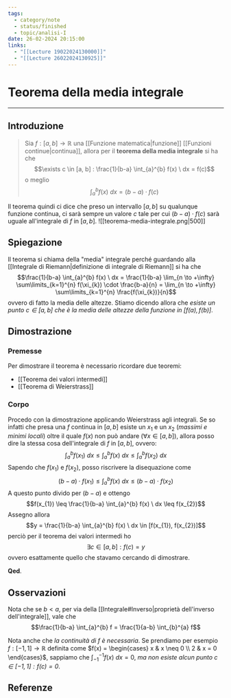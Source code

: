 ```yaml
---
tags:
  - category/note
  - status/finished
  - topic/analisi-I
date: 26-02-2024 20:15:00
links:
  - "[[Lecture 19022024130000]]"
  - "[[Lecture 26022024130925]]"
---
```

# Teorema della media integrale
---
## Introduzione
> Sia $f: [a, b] \to \mathbb{R}$ una [[Funzione matematica|funzione]] [[Funzioni continue|continua]], allora per il **teorema della media integrale** si ha che
> $$\exists c \in [a, b] : \frac{1}{b-a} \int_{a}^{b} f(x) \ dx = f(c)$$
> o meglio
> $$\int_{a}^{b} f(x) \ dx = (b-a) \cdot f(c)$$

Il teorema quindi ci dice che preso un intervallo $[a, b]$ su qualunque funzione continua, ci sarà sempre un valore $c$ tale per cui $(b-a) \cdot f(c)$ sarà uguale all'integrale di $f$ in $[a, b]$.
![[teorema-media-integrale.png|500]]

## Spiegazione
Il teorema si chiama della "media" integrale perché guardando alla [[Integrale di Riemann|definizione di integrale di Riemann]] si ha che
$$\frac{1}{b-a} \int_{a}^{b} f(x) \ dx = \frac{1}{b-a} \lim_{n \to +\infty} \sum\limits_{k=1}^{n} f(\xi_{k}) \cdot \frac{b-a}{n} = \lim_{n \to +\infty} \sum\limits_{k=1}^{n} \frac{f(\xi_{k})}{n}$$
ovvero di fatto la media delle altezze. Stiamo dicendo allora che _esiste un punto $c \in [a, b]$ che è la media delle altezze della funzione in $[f(a), f(b)]$_.

## Dimostrazione
### Premesse
Per dimostrare il teorema è necessario ricordare due teoremi:
- [[Teorema dei valori intermedi]]
- [[Teorema di Weierstrass]]

### Corpo
Procedo con la dimostrazione applicando Weierstrass agli integrali. Se so infatti che presa una $f$ continua in $[a, b]$ esiste un $x_{1}$ e un $x_{2}$ (_massimi e minimi locali_) oltre il quale $f(x)$ non può andare ($\forall x \in [a, b]$), allora posso dire la stessa cosa dell'integrale di $f$ in $[a, b]$, ovvero:
$$\int_{a}^{b} f(x_{1}) \ dx \leq \int_{a}^{b} f(x) \ dx \leq \int_{a}^{b} f(x_{2}) \ dx$$
Sapendo che $f(x_{1})$ e $f(x_{2})$, posso riscrivere la disequazione come
$$(b-a) \cdot f(x_{1}) \leq \int_{a}^{b} f(x) \ dx \leq (b-a) \cdot f(x_{2})$$
A questo punto divido per $(b-a)$ e ottengo
$$f(x_{1}) \leq \frac{1}{b-a} \int_{a}^{b} f(x) \ dx \leq f(x_{2})$$
Assegno allora
$$y = \frac{1}{b-a} \int_{a}^{b} f(x) \ dx \in [f(x_{1}), f(x_{2})]$$
perciò per il teorema dei valori intermedi ho
$$\exists c \in [a, b] : f(c) = y$$
ovvero esattamente quello che stavamo cercando di dimostrare.

**Qed**.

## Osservazioni
Nota che se $b < a$, per via della [[Integrale#Inverso|proprietà dell'inverso dell'integrale]], vale che
$$\frac{1}{b-a} \int_{a}^{b} f = \frac{1}{a-b} \int_{b}^{a} f$$

Nota anche che _la continuità di $f$ è necessaria_. Se prendiamo per esempio $f: [-1, 1] \to \mathbb{R}$ definita come $f(x) = \begin{cases} x & x \neq 0 \\ 2 & x = 0 \end{cases}$, sappiamo che $\int_{-1}^{-1} f(x) \ dx = 0$, _ma non esiste alcun punto $c \in [-1, 1] : f(c) = 0$_.

## Referenze